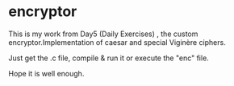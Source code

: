 # encryptor
This is my work from Day5 (Daily Exercises) , the custom encryptor.Implementation of caesar and special Viginère ciphers.

Just get the .c file, compile & run it or execute the "enc" file.

Hope it is well enough.
